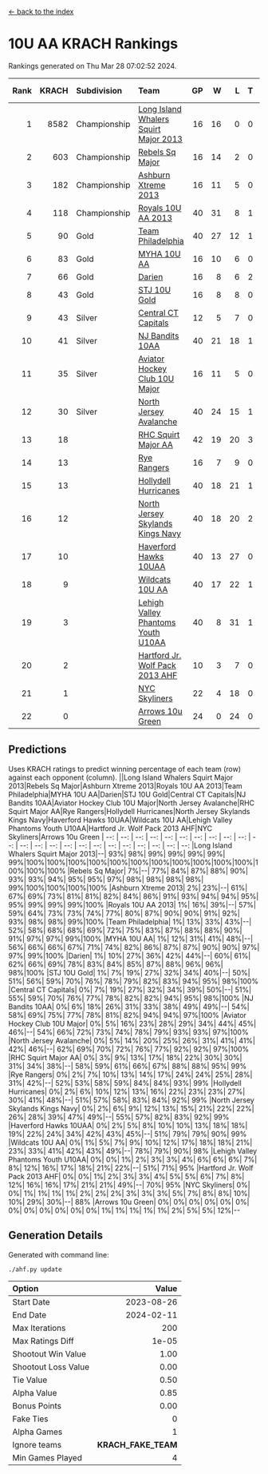[<- back to the index](readme.md)
# 10U AA KRACH Rankings
Rankings generated on Thu Mar 28 07:02:52 2024.

Rank|KRACH|Subdivision|Team|GP|W|L|T|OTW|OTL|SoS|Exp Wins|Win Diff
---:|---:|:---|:---|---:|---:|---:|---:|---:|---:|---:|---:|---:
1|8582|Championship|[Long Island Whalers Squirt Major 2013](https://gamesheetstats.com/seasons/3659/teams/140229/schedule)|16|16|0|0|0|0|96|16.8|-0.0
2|603|Championship|[Rebels Sq Major](https://gamesheetstats.com/seasons/3659/teams/140243/schedule)|16|14|2|0|1|0|555|14.8|-0.0
3|182|Championship|[Ashburn Xtreme 2013](https://gamesheetstats.com/seasons/3659/teams/140230/schedule)|16|11|5|0|0|0|1082|11.9|0.0
4|118|Championship|[Royals 10U AA 2013](https://gamesheetstats.com/seasons/3659/teams/140237/schedule)|40|31|8|1|4|1|256|32.4|0.0
5|90|Gold|[Team Philadelphia](https://gamesheetstats.com/seasons/3659/teams/140238/schedule)|40|27|12|1|0|4|473|28.4|0.0
6|83|Gold|[MYHA 10U AA](https://gamesheetstats.com/seasons/3659/teams/140235/schedule)|16|10|6|0|0|0|576|10.9|0.0
7|66|Gold|[Darien](https://gamesheetstats.com/seasons/3659/teams/140245/schedule)|16|8|6|2|1|0|164|9.9|0.0
8|43|Gold|[STJ 10U Gold](https://gamesheetstats.com/seasons/3659/teams/140234/schedule)|16|8|8|0|2|1|555|8.9|0.0
9|43|Silver|[Central CT Capitals](https://gamesheetstats.com/seasons/3659/teams/140231/schedule)|12|5|7|0|0|1|792|5.9|0.0
10|41|Silver|[NJ Bandits 10AA](https://gamesheetstats.com/seasons/3659/teams/140232/schedule)|40|21|18|1|1|2|876|22.4|0.0
11|35|Silver|[Aviator Hockey Club 10U Major](https://gamesheetstats.com/seasons/3659/teams/140244/schedule)|16|11|5|0|0|0|23|11.9|0.0
12|30|Silver|[North Jersey Avalanche](https://gamesheetstats.com/seasons/3659/teams/140249/schedule)|40|24|15|1|3|1|34|25.4|0.0
13|18||[RHC Squirt Major AA](https://gamesheetstats.com/seasons/3659/teams/140241/schedule)|42|19|20|3|3|2|234|21.4|0.0
14|13||[Rye Rangers](https://gamesheetstats.com/seasons/3659/teams/140242/schedule)|16|7|9|0|0|1|34|7.9|0.0
15|13||[Hollydell Hurricanes](https://gamesheetstats.com/seasons/3659/teams/140240/schedule)|40|18|21|1|1|2|257|19.4|0.0
16|12||[North Jersey Skylands Kings Navy](https://gamesheetstats.com/seasons/3659/teams/140247/schedule)|40|18|20|2|1|2|28|19.9|0.0
17|10||[Haverford Hawks 10UAA](https://gamesheetstats.com/seasons/3659/teams/140236/schedule)|40|13|27|0|1|1|67|13.9|0.0
18|9||[Wildcats 10U AA](https://gamesheetstats.com/seasons/3659/teams/140250/schedule)|40|17|22|1|2|0|26|18.4|0.0
19|3||[Lehigh Valley Phantoms Youth U10AA](https://gamesheetstats.com/seasons/3659/teams/140239/schedule)|40|8|31|1|1|1|240|9.4|0.0
20|2||[Hartford Jr. Wolf Pack 2013 AHF](https://gamesheetstats.com/seasons/3659/teams/140246/schedule)|10|3|7|0|1|0|66|3.9|0.0
21|1||[NYC Skyliners](https://gamesheetstats.com/seasons/3659/teams/140252/schedule)|22|4|18|0|0|0|17|4.9|0.0
22|0||[Arrows 10u Green](https://gamesheetstats.com/seasons/3659/teams/140251/schedule)|24|0|24|0|0|1|63|0.9|0.0

## Predictions
Uses KRACH ratings to predict winning percentage of each team (row) against each opponent (column).
||Long Island Whalers Squirt Major 2013|Rebels Sq Major|Ashburn Xtreme 2013|Royals 10U AA 2013|Team Philadelphia|MYHA 10U AA|Darien|STJ 10U Gold|Central CT Capitals|NJ Bandits 10AA|Aviator Hockey Club 10U Major|North Jersey Avalanche|RHC Squirt Major AA|Rye Rangers|Hollydell Hurricanes|North Jersey Skylands Kings Navy|Haverford Hawks 10UAA|Wildcats 10U AA|Lehigh Valley Phantoms Youth U10AA|Hartford Jr. Wolf Pack 2013 AHF|NYC Skyliners|Arrows 10u Green
| --: | --: | --: | --: | --: | --: | --: | --: | --: | --: | --: | --: | --: | --: | --: | --: | --: | --: | --: | --: | --: | --: | --: 
|Long Island Whalers Squirt Major 2013|--| 93%| 98%| 99%| 99%| 99%| 99%| 99%|100%|100%|100%|100%|100%|100%|100%|100%|100%|100%|100%|100%|100%|100%
|Rebels Sq Major|  7%|--| 77%| 84%| 87%| 88%| 90%| 93%| 93%| 94%| 95%| 95%| 97%| 98%| 98%| 98%| 98%| 99%|100%|100%|100%|100%
|Ashburn Xtreme 2013|  2%| 23%|--| 61%| 67%| 69%| 73%| 81%| 81%| 82%| 84%| 86%| 91%| 93%| 94%| 94%| 95%| 95%| 99%| 99%| 99%|100%
|Royals 10U AA 2013|  1%| 16%| 39%|--| 57%| 59%| 64%| 73%| 73%| 74%| 77%| 80%| 87%| 90%| 90%| 91%| 92%| 93%| 98%| 98%| 99%|100%
|Team Philadelphia|  1%| 13%| 33%| 43%|--| 52%| 58%| 68%| 68%| 69%| 72%| 75%| 83%| 87%| 88%| 88%| 90%| 91%| 97%| 97%| 99%|100%
|MYHA 10U AA|  1%| 12%| 31%| 41%| 48%|--| 56%| 66%| 66%| 67%| 71%| 74%| 82%| 86%| 87%| 87%| 90%| 90%| 97%| 97%| 99%|100%
|Darien|  1%| 10%| 27%| 36%| 42%| 44%|--| 60%| 61%| 62%| 66%| 69%| 78%| 83%| 84%| 85%| 87%| 88%| 96%| 96%| 98%|100%
|STJ 10U Gold|  1%|  7%| 19%| 27%| 32%| 34%| 40%|--| 50%| 51%| 56%| 59%| 70%| 76%| 78%| 79%| 82%| 83%| 94%| 95%| 98%|100%
|Central CT Capitals|  0%|  7%| 19%| 27%| 32%| 34%| 39%| 50%|--| 51%| 55%| 59%| 70%| 76%| 77%| 78%| 82%| 82%| 94%| 95%| 98%|100%
|NJ Bandits 10AA|  0%|  6%| 18%| 26%| 31%| 33%| 38%| 49%| 49%|--| 54%| 58%| 69%| 75%| 77%| 78%| 81%| 82%| 94%| 94%| 97%|100%
|Aviator Hockey Club 10U Major|  0%|  5%| 16%| 23%| 28%| 29%| 34%| 44%| 45%| 46%|--| 54%| 66%| 72%| 73%| 74%| 78%| 79%| 93%| 93%| 97%|100%
|North Jersey Avalanche|  0%|  5%| 14%| 20%| 25%| 26%| 31%| 41%| 41%| 42%| 46%|--| 62%| 69%| 70%| 72%| 76%| 77%| 92%| 92%| 97%|100%
|RHC Squirt Major AA|  0%|  3%|  9%| 13%| 17%| 18%| 22%| 30%| 30%| 31%| 34%| 38%|--| 58%| 59%| 61%| 66%| 67%| 88%| 88%| 95%| 99%
|Rye Rangers|  0%|  2%|  7%| 10%| 13%| 14%| 17%| 24%| 24%| 25%| 28%| 31%| 42%|--| 52%| 53%| 58%| 59%| 84%| 84%| 93%| 99%
|Hollydell Hurricanes|  0%|  2%|  6%| 10%| 12%| 13%| 16%| 22%| 23%| 23%| 27%| 30%| 41%| 48%|--| 51%| 57%| 58%| 83%| 84%| 92%| 99%
|North Jersey Skylands Kings Navy|  0%|  2%|  6%|  9%| 12%| 13%| 15%| 21%| 22%| 22%| 26%| 28%| 39%| 47%| 49%|--| 55%| 57%| 82%| 83%| 92%| 99%
|Haverford Hawks 10UAA|  0%|  2%|  5%|  8%| 10%| 10%| 13%| 18%| 18%| 19%| 22%| 24%| 34%| 42%| 43%| 45%|--| 51%| 79%| 79%| 90%| 99%
|Wildcats 10U AA|  0%|  1%|  5%|  7%|  9%| 10%| 12%| 17%| 18%| 18%| 21%| 23%| 33%| 41%| 42%| 43%| 49%|--| 78%| 79%| 90%| 98%
|Lehigh Valley Phantoms Youth U10AA|  0%|  0%|  1%|  2%|  3%|  3%|  4%|  6%|  6%|  6%|  7%|  8%| 12%| 16%| 17%| 18%| 21%| 22%|--| 51%| 71%| 95%
|Hartford Jr. Wolf Pack 2013 AHF|  0%|  0%|  1%|  2%|  3%|  3%|  4%|  5%|  5%|  6%|  7%|  8%| 12%| 16%| 16%| 17%| 21%| 21%| 49%|--| 70%| 95%
|NYC Skyliners|  0%|  0%|  1%|  1%|  1%|  1%|  2%|  2%|  2%|  3%|  3%|  3%|  5%|  7%|  8%|  8%| 10%| 10%| 29%| 30%|--| 88%
|Arrows 10u Green|  0%|  0%|  0%|  0%|  0%|  0%|  0%|  0%|  0%|  0%|  0%|  0%|  1%|  1%|  1%|  1%|  1%|  2%|  5%|  5%| 12%|--

## Generation Details

Generated with command line:
```
./ahf.py update
```

| Option | Value |
| :----- | ----: |
| Start Date | 2023-08-26 |
| End Date | 2024-02-11 |
| Max Iterations | 200 |
| Max Ratings Diff | 1e-05 |
| Shootout Win Value | 1.00 |
| Shootout Loss Value | 0.00 |
| Tie Value | 0.50 |
| Alpha Value | 0.85 |
| Bonus Points | 0.00 |
| Fake Ties | 0 |
| Alpha Games | 1 |
| Ignore teams | __KRACH_FAKE_TEAM__ |
| Min Games Played | 4 |

